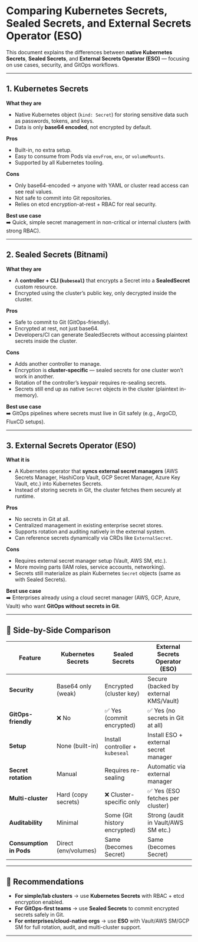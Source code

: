 # Comparing Kubernetes Secrets, Sealed Secrets, and External Secrets Operator (ESO)

This document explains the differences between **native Kubernetes Secrets**, **Sealed Secrets**, and **External Secrets Operator (ESO)** — focusing on use cases, security, and GitOps workflows.

---

## 1. Kubernetes Secrets

**What they are**  
- Native Kubernetes object (`kind: Secret`) for storing sensitive data such as passwords, tokens, and keys.
- Data is only **base64 encoded**, not encrypted by default.

**Pros**
- Built-in, no extra setup.
- Easy to consume from Pods via `envFrom`, `env`, or `volumeMounts`.
- Supported by all Kubernetes tooling.

**Cons**
- Only base64-encoded → anyone with YAML or cluster read access can see real values.
- Not safe to commit into Git repositories.
- Relies on etcd encryption-at-rest + RBAC for real security.

**Best use case**  
➡️ Quick, simple secret management in non-critical or internal clusters (with strong RBAC).

---

## 2. Sealed Secrets (Bitnami)

**What they are**  
- A **controller + CLI (`kubeseal`)** that encrypts a Secret into a **SealedSecret** custom resource.
- Encrypted using the cluster’s public key, only decrypted inside the cluster.

**Pros**
- Safe to commit to Git (GitOps-friendly).
- Encrypted at rest, not just base64.
- Developers/CI can generate SealedSecrets without accessing plaintext secrets inside the cluster.

**Cons**
- Adds another controller to manage.
- Encryption is **cluster-specific** — sealed secrets for one cluster won’t work in another.
- Rotation of the controller’s keypair requires re-sealing secrets.
- Secrets still end up as native `Secret` objects in the cluster (plaintext in-memory).

**Best use case**  
➡️ GitOps pipelines where secrets must live in Git safely (e.g., ArgoCD, FluxCD setups).

---

## 3. External Secrets Operator (ESO)

**What it is**  
- A Kubernetes operator that **syncs external secret managers** (AWS Secrets Manager, HashiCorp Vault, GCP Secret Manager, Azure Key Vault, etc.) into Kubernetes Secrets.
- Instead of storing secrets in Git, the cluster fetches them securely at runtime.

**Pros**
- No secrets in Git at all.
- Centralized management in existing enterprise secret stores.
- Supports rotation and auditing natively in the external system.
- Can reference secrets dynamically via CRDs like `ExternalSecret`.

**Cons**
- Requires external secret manager setup (Vault, AWS SM, etc.).
- More moving parts (IAM roles, service accounts, networking).
- Secrets still materialize as plain Kubernetes `Secret` objects (same as with Sealed Secrets).

**Best use case**  
➡️ Enterprises already using a cloud secret manager (AWS, GCP, Azure, Vault) who want **GitOps without secrets in Git**.

---

## 🔑 Side-by-Side Comparison

| Feature                | Kubernetes Secrets         | Sealed Secrets              | External Secrets Operator (ESO)         |
|-------------------------|---------------------------|-----------------------------|----------------------------------------|
| **Security**            | Base64 only (weak)        | Encrypted (cluster key)     | Secure (backed by external KMS/Vault)   |
| **GitOps-friendly**     | ❌ No                     | ✅ Yes (commit encrypted)    | ✅ Yes (no secrets in Git at all)       |
| **Setup**               | None (built-in)           | Install controller + `kubeseal` | Install ESO + external secret manager |
| **Secret rotation**     | Manual                    | Requires re-sealing         | Automatic via external manager          |
| **Multi-cluster**       | Hard (copy secrets)       | ❌ Cluster-specific only     | ✅ Yes (ESO fetches per cluster)        |
| **Auditability**        | Minimal                   | Some (Git history encrypted)| Strong (audit in Vault/AWS SM etc.)     |
| **Consumption in Pods** | Direct (env/volumes)      | Same (becomes Secret)       | Same (becomes Secret)                   |

---

## 🚀 Recommendations

- **For simple/lab clusters** → use **Kubernetes Secrets** with RBAC + etcd encryption enabled.
- **For GitOps-first teams** → use **Sealed Secrets** to commit encrypted secrets safely in Git.
- **For enterprises/cloud-native orgs** → use **ESO** with Vault/AWS SM/GCP SM for full rotation, audit, and multi-cluster support.

---
